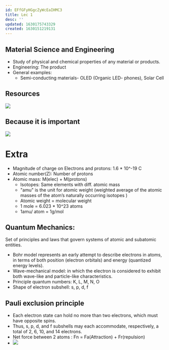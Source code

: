```yaml
---
id: EFfGFyHGgcZyWcEaIHMC3
title: Lec 1
desc: ''
updated: 1630175743329
created: 1630151219131
---
```

## Material Science and Engineering
* Study of physical and chemical properties of any material or products.
* Engineering: The product
* General examples:
    * Semi-conducting materials- OLED (Organic LED- phones), Solar Cell

## Resources
![](/assets/images/![](/assets/images/2021-08-28-18-31-20.png).png)

## Because it is important
![](/assets/images/2021-08-28-18-34-29.png)

# Extra

* Magnitude of charge on Electrons and protons: 1.6 * 10^-19 C
* Atomic number(Z): Number of protons
* Atomic mass: M(elec) + M(protons)
    * Isotopes: Same elements with diff. atomic mass
    * "amu" is the unit for atomic weight (weighted average of the atomic masses of the atom’s naturally occurring isotopes
    )
    * Atomic weight = molecular weight
    * 1 mole = 6.023 * 10^23 atoms
    * 1amu/ atom = 1g/mol
## Quantum Mechanics: 
Set of principles and laws that
govern systems of atomic and subatomic entities.

*  Bohr model represents an early attempt to describe electrons in
atoms, in terms of both position (electron orbitals) and energy (quantized energy
levels).
* Wave-mechanical model: in which the electron is
considered to exhibit both wave-like and particle-like characteristics.
* Principle quantum numbers: K, L, M, N, O
* Shape of electron subshell: s, p, d, f

## Pauli exclusion principle
* Each electron state can hold no more than two
electrons, which must have opposite spins. 
* Thus, s, p, d, and f subshells may each accommodate, respectively, a total of 2, 6, 10, and 14 electrons.
* Net force between 2 atoms :
Fn = Fa(Attraction) + Fr(repulsion)
* ![](/assets/images/2021-08-29-00-05-31.png)


